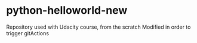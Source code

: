 # python-helloworld-new
Repository used with Udacity course, from the scratch
Modified in order to trigger gitActions
